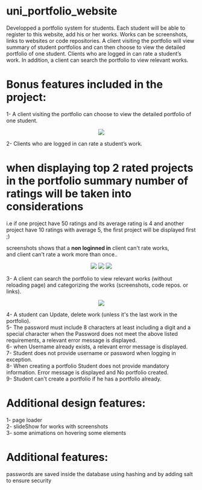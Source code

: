 # uni_portfolio_website
Developped a portfolio system for students. Each student will be able to register to this website, add his or her works. Works can be screenshots, links to websites or code repositories. A client visiting the portfolio will view summary of student portfolios and can then choose to view the detailed portfolio of one student. Clients who are logged in can rate a student’s work. In addition, a client can search the portfolio to view relevant works.

# Bonus features included in the project:

1- A client visiting the portfolio can choose to view the detailed portfolio of one student.
<p align="center">
  <img src="https://i.imgur.com/213cy5kr.png" />
</p>

2- Clients who are logged in can rate a student’s work.
# when displaying top 2 rated projects in the portfolio summary number of ratings will be taken into considerations
i.e if one project have 50 ratings and its average rating is 4 and another project have 10 ratings with average 5, the first project will be displayed first ;) <br>

screenshots shows that a <strong>non loginned in</strong> client can't rate works, <br>
and client can't rate a work more than once..

<p align="center">
  
  <img src="http://i.imgur.com/zQs3ZYn.png" />
  <img src="http://i.imgur.com/4VBseED.png" />
  <img src="http://i.imgur.com/D7VeEDy.png" />
 
</p>
3- A client can search the portfolio to view relevant works (without reloading page) and categorizing the works (screenshots, code repos. or links).
<p align="center">
  <img src="http://i.imgur.com/SC46lgN.png" />
</p>

4- A student can Update, delete work (unless it's the last work in the portfolio).<br>
5- The password must include 8 characters at least including a digit and a special character when the Password does not meet the above listed requirements, a relevant error message is displayed.<br>
6- when Username already exists, a relevant error message is displayed.<br>
7- Student does not provide username or password when logging in exception. <br>
8- When creating a portfolio Student does not provide mandatory information. Error message is displayed and No portfolio created.<br>
9- Student can't create a portfolio if he has a portfolio already.

# Additional design features:
1- page loader <br>
2- slideShow for works with screenshots <br>
3- some animations on hovering some elements <br>

# Additional features:
passwords are saved inside the database using hashing and by adding salt to ensure security
